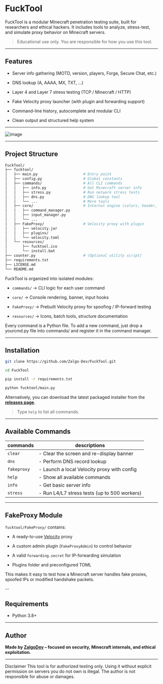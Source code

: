 ﻿# FuckTool

FuckTool is a modular Minecraft penetration testing suite, built for researchers and ethical hackers. It includes tools to analyze, stress-test, and simulate proxy behavior on Minecraft servers.

> Educational use only. You are responsible for how you use this tool.

---

## Features

- Server info gathering (MOTD, version, players, Forge, Secure Chat, etc.)

- DNS lookup (A, AAAA, MX, TXT, ...)

- Layer 4 and Layer 7 stress testing (TCP / Minecraft / HTTP)

- Fake Velocity proxy launcher (with plugin and forwarding support)

- Command-line history, autocomplete and modular CLI

- Clean output and structured help system

---

![image](https://github.com/user-attachments/assets/6ff708cd-d4ae-433a-a1c7-d54e4a790384)

---

## Project Structure

```bash
FuckTool/
├── fucktool/
│   ├── main.py                     # Entry point
│   ├── config.py                   # Global constants
│   ├── commands/                   # All CLI commands
│   │   ├── info.py                 # Get Minecraft server info
│   │   ├── stress.py               # Run network stress tests
│   │   ├── dns.py                  # DNS lookup tool
│   │   └── ...                     # More tools
│   ├── core/                       # Internal engine (colors, header, input, etc.)
│   │   ├── command_manager.py
│   │   ├── input_manager.py
│   │   └── ...
│   ├── FakeProxy/                  # Velocity proxy with plugin
│   │   ├── velocity.jar
│   │   ├── plugins/
│   │   └── velocity.toml
│   └── resources/
│       ├── fucktool.ico
│       └── install.bat
├── counter.py                      # (Optional utility script)
├── requirements.txt
├── LICENSE.md
└── README.md
```

FuckTool is organized into isolated modules:

- `commands/` → CLI logic for each user command

- `core/` → Console rendering, banner, input hooks

- `FakeProxy/` → Prebuilt Velocity proxy for spoofing / IP-forward testing

- `resources/` → Icons, batch tools, structure documentation

Every command is a Python file. To add a new command, just drop a yourcmd.py file into commands/ and register it in the command manager.

---

## Installation

```bash
git clone https://github.com/Zalgo-Dev/FuckTool.git

cd FuckTool

pip install -r requirements.txt

python fucktool/main.py
```

Alternatively, you can download the latest packaged installer from the **[releases page](https://github.com/Zalgo-Dev/FuckTool/releases)**.

> Type `help` to list all commands.

---

## Available Commands

| commands | descriptions |
|--|---|
| ``clear`` | - Clear the screen and re-display banner |
| ``dns`` | - Perform DNS record lookup |
| ``fakeproxy`` | - Launch a local Velocity proxy with config |
| ``help`` | - Show all available commands |
| ``info`` | - Get basic server info |
| ``stress`` | - Run L4/L7 stress tests (up to 500 workers) |

---

## FakeProxy Module

`fucktool/FakeProxy/` contains:

- A ready-to-use [Velocity](https://papermc.io/software/velocity) proxy

- A custom admin plugin (`FakeProxyAdmin`) to control behavior

- A valid `forwarding.secret` for IP-forwarding simulation

- Plugins folder and preconfigured TOML

This makes it easy to test how a Minecraft server handles fake proxies, spoofed IPs or modified handshake packets.

--

## Requirements

+ Python 3.8+

---

## Author
**Made by [ZalgoDev](https://github.com/Zalgo-Dev) – focused on security, Minecraft internals, and ethical exploitation.**

---

Disclaimer
This tool is for authorized testing only.
Using it without explicit permission on servers you do not own is illegal.
The author is not responsible for abuse or damages.